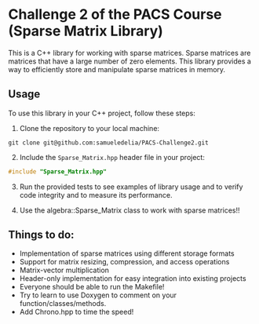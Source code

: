 # Challenge 2 of the PACS Course (Sparse Matrix Library)

This is a C++ library for working with sparse matrices. Sparse matrices are matrices that have a large number of zero elements. This library provides a way to efficiently store and manipulate sparse matrices in memory.


## Usage

To use this library in your C++ project, follow these steps:

1. Clone the repository to your local machine:

```
git clone git@github.com:samueledelia/PACS-Challenge2.git
```
2. Include the `Sparse_Matrix.hpp` header file in your project:

```cpp
#include "Sparse_Matrix.hpp"
```
3. Run the provided tests to see examples of library usage and to verify code integrity and to measure its performance.

4. Use the algebra::Sparse_Matrix class to work with sparse matrices!!

## Things to do:
- Implementation of sparse matrices using different storage formats
- Support for matrix resizing, compression, and access operations
- Matrix-vector multiplication
- Header-only implementation for easy integration into existing projects
- Everyone should be able to run the Makefile!
- Try to learn to use Doxygen to comment on your function/classes/methods.
- Add Chrono.hpp to time the speed!